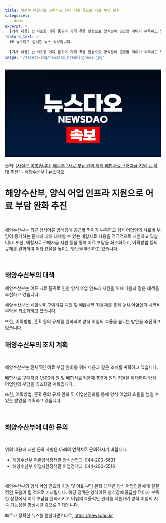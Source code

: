 ```yaml
---
title: 해수부 배합사료 구매자금 확대 지원 등으로 사료 부담 완화
categories:
  - News
excerpt: >
  [기사 내용] □ 사료용 어류 품귀와 가격 폭등 현상으로 양식장에 공급할 먹이가 부족하고 양식 어업인의 사료…
feature_text: >
  ## 뉴스다오 실시간 뉴스 속보입니다.

  [기사 내용] □ 사료용 어류 품귀와 가격 폭등 현상으로 양식장에 공급할 먹이가 부족하고 양식 어업인의 사료…
image: '/assets/img/newsdao_breakingnews.jpg'
---
```


![뉴스다오 속보](/assets/img/newsdao_breakingnews.jpg)

<p>출처: <a href="https://newsdao.kr/3325" rel="dofollow">[사실은 이렇습니다] 해수부 “사료 부담 완화 위해 배합사료 구매자금 지원 등 확대 추진” - 해양수산부</a> | 뉴스다오</p>

<h1>해양수산부, 양식 어업 인프라 지원으로 어료 부담 완화 추진</h1>
<p data-ke-size="size16">&nbsp;</p>
해양수산부는 최근 양식어류 양식장에 공급할 먹이가 부족하고 양식 어업인의 사료비 부담이 증가하는 문제에 대해 대체할 수 있는 배합사료 사용을 적극적으로 지원하고 있습니다. 또한, 배합사료 구매자금 지원 등을 통해 어료 부담을 최소화하고, 어획방법 등의 규제를 완화하여 어업 효율을 높이는 방안을 추진하고 있습니다.
<p data-ke-size="size16">&nbsp;</p>

<h2 data-ke-size="size26">해양수산부의 대책</h2>
해양수산부는 어류 사료 품귀로 인한 양식 어업 인프라 지원을 위해 다음과 같은 대책을 추진하고 있습니다.
<p data-ke-size="size16">해양수산부는 배합사료 구매자금 지원 및 배합사료 직불제를 통해 양식 어업인의 사료비 부담을 최소화하고 있습니다.</p>
<p data-ke-size="size16">또한, 어획방법, 혼획 등의 규제를 완화하여 양식 어업의 효율을 높이는 방안을 추진하고 있습니다.</p>

<h2 data-ke-size="size26">해양수산부의 조치 계획</h2>
<p data-ke-size="size16">&nbsp;</p>
해양수산부는 전체적인 어료 부담 완화를 위해 다음과 같은 조치를 계획하고 있습니다.
<p data-ke-size="size16">배합사료 구매자금 1,500억 원 및 배합사료 직불제 199억 원의 지원을 확대하여 양식 어업인의 부담을 최소화할 계획입니다.</p>
<p data-ke-size="size16">또한, 어획방법, 혼획 등의 규제 완화 및 어업선진화를 통해 양식 어업의 효율을 높일 수 있는 방안을 계획하고 있습니다.</p>
<p data-ke-size="size16">&nbsp;</p>

<h2 data-ke-size="size26">해양수산부에 대한 문의</h2>
<p data-ke-size="size16">&nbsp;</p>
위의 내용에 대한 문의 사항은 아래의 연락처로 문의하시기 바랍니다.
<ul>
    <li>해양수산부 어촌양식정책관 양식산업과: 044-200-5631</li>
    <li>해양수산부 어업자원정책관 어업정책과: 044-200-5518</li>
</ul>
<p data-ke-size="size16">&nbsp;</p>
해양수산부의 양식 어업 인프라 지원 및 어료 부담 완화 대책은 양식 어업인들에게 실질적인 도움이 될 것으로 기대됩니다. 해당 정책은 양식어류 양식장에 공급할 먹이가 부족한 상황에서 어료 부담을 완화시키고 어업의 효율적인 관리를 지원하여 양식 어업의 지속 가능성을 향상시킬 것으로 기대됩니다. 

빠르고 정확한 뉴스를 원한다면? 바로, <a href="https://newsdao.kr" rel="dofollow">https://newsdao.kr</a>


